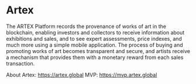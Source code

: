 # Artex

The ARTEX Platform records the provenance of works of art in the blockchain, enabling investors and collectors to receive information about exhibitions and sales, and to see expert assessments, price indexes, and much more using a simple mobile application. The process of buying and promoting works of art becomes transparent and secure, and artists receive a mechanism that provides them with a monetary reward from each sales transaction.

About Artex: https://artex.global
MVP: https://mvp.artex.global
